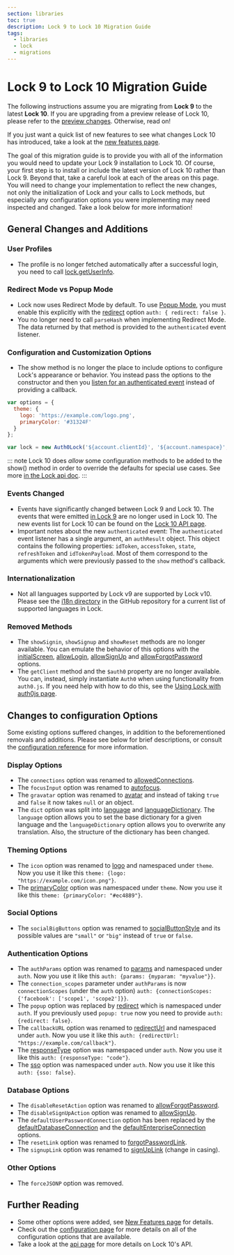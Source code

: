 ```yaml
---
section: libraries
toc: true
description: Lock 9 to Lock 10 Migration Guide
tags:
  - libraries
  - lock
  - migrations
---
```

# Lock 9 to Lock 10 Migration Guide

The following instructions assume you are migrating from **Lock 9** to the latest **Lock 10**. If you are upgrading from a preview release of Lock 10, please refer to the [preview changes](#upgrading-from-preview-releases). Otherwise, read on!

If you just want a quick list of new features to see what changes Lock 10 has introduced, take a look at the [new features page](/libraries/lock/v10/new-features).

The goal of this migration guide is to provide you with all of the information you would need to update your Lock 9 installation to Lock 10. Of course, your first step is to install or include the latest version of Lock 10 rather than Lock 9. Beyond that, take a careful look at each of the areas on this page. You will need to change your implementation to reflect the new changes, not only the initialization of Lock and your calls to Lock methods, but especially any configuration options you were implementing may need inspected and changed. Take a look below for more information!

## General Changes and Additions

### User Profiles

- The profile is no longer fetched automatically after a successful login, you need to call [lock.getUserInfo](/libraries/lock/v10/api#getuserinfo-).

### Redirect Mode vs Popup Mode

- Lock now uses Redirect Mode by default. To use [Popup Mode](/libraries/lock/v10/popup-mode), you must enable this explicitly with the [redirect](/libraries/lock/v10/configuration#redirect-boolean-) option `auth: { redirect: false }`.
- You no longer need to call `parseHash` when implementing Redirect Mode. The data returned by that method is provided to the `authenticated` event listener.

### Configuration and Customization Options

- The show method is no longer the place to include options to configure Lock's appearance or behavior. You instead pass the options to the constructor and then you [listen for an authenticated event](/libraries/lock/v10/api#on-) instead of providing a callback.

```js
var options = {
  theme: {
    logo: 'https://example.com/logo.png',
    primaryColor: '#31324F'
  }
};
```

```js
var lock = new Auth0Lock('${account.clientId}', '${account.namespace}', options);
```

::: note
Lock 10 does _allow_ some configuration methods to be added to the show() method in order to override the defaults for special use cases. See more [in the Lock api doc](/libraries/lock/v10/api#show-).
:::

### Events Changed

- Events have significantly changed between Lock 9 and Lock 10. The events that were emitted [in Lock 9](/libraries/lock/v9/events) are no longer used in Lock 10. The new events list for Lock 10 can be found on the [Lock 10 API page](/libraries/lock/v10/api#on-).
- Important notes about the new `authenticated` event: The `authenticated` event listener has a single argument, an `authResult` object. This object contains the following properties: `idToken`, `accessToken`, `state`, `refreshToken` and `idTokenPayload`. Most of them correspond to the arguments which were previously passed to the `show` method's callback.

### Internationalization

- Not all languages supported by Lock v9 are supported by Lock v10. Please see the [i18n directory](https://github.com/auth0/lock/tree/master/src/i18n) in the GitHub repository for a current list of supported languages in Lock.

### Removed Methods

- The `showSignin`, `showSignup` and `showReset` methods are no longer available. You can emulate the behavior of this options with the [initialScreen](/libraries/lock/v10/configuration#initialscreen-string-), [allowLogin](/libraries/lock/v10/configuration#allowlogin-boolean-), [allowSignUp](/libraries/lock/v10/configuration#allowsignup-boolean-) and [allowForgotPassword](/libraries/lock/v10/configuration#allowforgotpassword-boolean-) options.
- The `getClient` method and the `$auth0` property are no longer available. You can, instead, simply instantiate `Auth0` when using functionality from `auth0.js`. If you need help with how to do this, see the [Using Lock with auth0js page](/libraries/lock/v10/auth0js).

## Changes to configuration Options

Some existing options suffered changes, in addition to the beforementioned removals and additions. Please see below for brief descriptions, or consult the [configuration reference](/libraries/lock/v10/configuration) for more information.

### Display Options

- The `connections` option was renamed to [allowedConnections](/libraries/lock/v10/configuration#allowedconnections-array-).
- The `focusInput` option was renamed to [autofocus](/libraries/lock/v10/configuration#autofocus-boolean-).
- The `gravatar` option was renamed to [avatar](/libraries/lock/v10/configuration#avatar-object-) and instead of taking `true` and `false` it now takes `null` or an object.
- The `dict` option was split into [language](/libraries/lock/v10/configuration#language-string-) and [languageDictionary](/libraries/lock/v10/configuration#languagedictionary-object-). The `language` option allows you to set the base dictionary for a given language and the `languageDictionary` option allows you to overwrite any translation. Also, the structure of the dictionary has been changed.

### Theming Options

- The `icon` option was renamed to [logo](/libraries/lock/v10/configuration#logo-string-) and namespaced under `theme`. Now you use it like this `theme: {logo: "https://example.com/icon.png"}`.
- The [primaryColor](/libraries/lock/v10/configuration#primarycolor-string-) option was namespaced under `theme`. Now you use it like this `theme: {primaryColor: "#ec4889"}`.

### Social Options

- The `socialBigButtons` option was renamed to [socialButtonStyle](/libraries/lock/v10/configuration#socialbuttonstyle-string-) and its possible values are `"small"` or `"big"` instead of `true` or `false`.

### Authentication Options

- The `authParams` option was renamed to [params](/libraries/lock/v10/configuration#params-object-) and namespaced under `auth`. Now you use it like this `auth: {params: {myparam: "myvalue"}}`.
- The `connection_scopes` parameter under `authParams` is now `connectionScopes` (under the `auth` option) `auth: {connectionScopes: {'facebook': ['scope1', 'scope2']}}`.
- The `popup` option was replaced by [redirect](/libraries/lock/v10/configuration#redirect-boolean-) which is namespaced under `auth`. If you previously used `popup: true` now you need to provide `auth: {redirect: false}`.
- The `callbackURL` option was renamed to [redirectUrl](/libraries/lock/v10/configuration#redirecturl-string-) and namespaced under `auth`. Now you use it like this `auth: {redirectUrl: "https://example.com/callback"}`.
- The [responseType](/libraries/lock/v10/configuration#responsetype-string-) option was namespaced under `auth`.  Now you use it like this `auth: {responseType: "code"}`.
- The [sso](/libraries/lock/v10/configuration#sso-boolean-) option was namespaced under `auth`.  Now you use it like this `auth: {sso: false}`.

### Database Options

- The `disableResetAction` option was renamed to [allowForgotPassword](/libraries/lock/v10/configuration#allowforgotpassword-boolean-).
- The `disableSignUpAction` option was renamed to [allowSignUp](/libraries/lock/v10/configuration#allowsignup-boolean-).
- The `defaultUserPasswordConnection` option has been replaced by the [defaultDatabaseConnection](/libraries/lock/v10/configuration#defaultdatabaseconnection-string-) and the [defaultEnterpriseConnection](/libraries/lock/v10/configuration#defaultenterpriseconnection-string-) options.
- The `resetLink` option was renamed to [forgotPasswordLink](/libraries/lock/v10/configuration#forgotpasswordlink-string-).
- The `signupLink` option was renamed to [signUpLink](/libraries/lock/v10/configuration#signuplink-string-) (change in casing).

### Other Options

- The `forceJSONP` option was removed.

## Further Reading

- Some other options were added, see [New Features page](/libraries/lock/v10/new-features) for details.
- Check out the [configuration page](/libraries/lock/v10/configuration) for more details on all of the configuration options that are available.
- Take a look at the [api page](/libraries/lock/v10/api) for more details on Lock 10's API.
